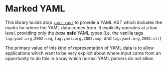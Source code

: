 # Marked YAML

This library builds atop [`yaml-rust`][yaml-rust] to provide a YAML AST which
includes the marks for where the YAML data comes from. It explicitly operates
at a low level, providing only the _base_ **safe** YAML types (i.e. the vanilla
tags `tag:yaml.org,2002:seq`, `tag:yaml.org,2002:map`, and `tag:yaml.org,2002:str`)

[yaml-rust]: https://crates.io/crates/yaml-rust

The primary value of this kind of representation of YAML data is to allow
applications which want to be very explicit about where input came from an
opportunity to do this in a way which normal YAML parsers do not allow.
